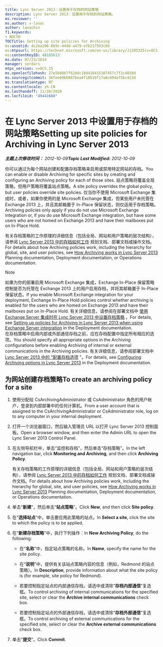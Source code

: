 ```yaml
---
title: Lync Server 2013：设置用于存档的网站策略
description: Lync Server 2013：设置用于存档的网站策略。
ms.reviewer: ''
ms.author: v-lanac
author: lanachin
f1.keywords:
- NOCSH
TOCTitle: Setting up site policies for Archiving
ms:assetid: dc2ea206-8b9c-44dd-a479-efb217593c89
ms:mtpsurl: https://technet.microsoft.com/en-us/library/JJ205325(v=OCS.15)
ms:contentKeyID: 48185613
ms.date: 07/23/2014
manager: serdars
mtps_version: v=OCS.15
ms.openlocfilehash: 27e5b80b7f62ddc18d418415307457c7f2c4010d
ms.sourcegitcommit: 36fee89bb887bea4f18b19f17a8c69daf5bc423d
ms.translationtype: MT
ms.contentlocale: zh-CN
ms.lasthandoff: 11/26/2020
ms.locfileid: "49441688"
---
```

# <a name="setting-up-site-policies-for-archiving-in-lync-server-2013"></a><span data-ttu-id="83b17-103">在 Lync Server 2013 中设置用于存档的网站策略</span><span class="sxs-lookup"><span data-stu-id="83b17-103">Setting up site policies for Archiving in Lync Server 2013</span></span>

<div data-xmlns="http://www.w3.org/1999/xhtml">

<div class="topic" data-xmlns="http://www.w3.org/1999/xhtml" data-msxsl="urn:schemas-microsoft-com:xslt" data-cs="https://msdn.microsoft.com/">

<div data-asp="https://msdn2.microsoft.com/asp">



</div>

<div id="mainSection">

<div id="mainBody"><span data-ttu-id="83b17-104">

<span> </span></span><span class="sxs-lookup"><span data-stu-id="83b17-104">

<span> </span></span></span>

<span data-ttu-id="83b17-105">_**主题上次修改时间：** 2012-10-09_</span><span class="sxs-lookup"><span data-stu-id="83b17-105">_**Topic Last Modified:** 2012-10-09_</span></span>

<span data-ttu-id="83b17-106">你可以通过为每个网站创建和配置存档策略来启用或禁用特定网站的存档。</span><span class="sxs-lookup"><span data-stu-id="83b17-106">You can enable or disable Archiving for specific sites by creating and configuring an Archiving policy for each of those sites.</span></span> <span data-ttu-id="83b17-107">站点策略将覆盖全局策略，但用户策略将覆盖站点策略。</span><span class="sxs-lookup"><span data-stu-id="83b17-107">A site policy overrides the global policy, but user policies override site policies.</span></span> <span data-ttu-id="83b17-108">仅当你不使用 Microsoft Exchange 集成时，或者，如果你使用的是 Microsoft Exchange 集成，但某些用户未托管在 Exchange 2013 上，并且其邮箱置于 In-Place 保留状态，则仅适用于存档策略。</span><span class="sxs-lookup"><span data-stu-id="83b17-108">Archiving policies only apply if you do not use Microsoft Exchange integration or, if you do use Microsoft Exchange integration, but have some users who are not homed on Exchange 2013 and have their mailboxes put on In-Place Hold.</span></span>

<span data-ttu-id="83b17-109">有关存档策略的工作原理的详细信息（包括全局、网站和用户策略的层次结构），请参阅 [Lync Server 2013 中的存档如何工作](lync-server-2013-how-archiving-works.md) 规划文档、部署文档或操作文档。</span><span class="sxs-lookup"><span data-stu-id="83b17-109">For details about how Archiving policies work, including the hierarchy for global, site, and user policies, see [How Archiving works in Lync Server 2013](lync-server-2013-how-archiving-works.md) Planning documentation, Deployment documentation, or Operations documentation.</span></span>

<div>


> [!NOTE]  
> <span data-ttu-id="83b17-110">如果为你的部署启用 Microsoft Exchange 集成，Exchange In-Place 保留策略控制是否为托管在 Exchange 2013 上的用户启用存档，并将其邮箱置于 In-Place 保留状态。</span><span class="sxs-lookup"><span data-stu-id="83b17-110">If you enable Microsoft Exchange integration for your deployment, Exchange In-Place Hold policies control whether archiving is enabled for the users who are homed on Exchange 2013 and have their mailboxes put on In-Place Hold.</span></span> <span data-ttu-id="83b17-111">有关详细信息，请参阅在部署文档中 <A href="lync-server-2013-setting-up-policies-for-archiving-when-using-exchange-server-integration.md">使用 Exchange Server 集成时在 Lync Server 2013 中设置存档策略</A> 。</span><span class="sxs-lookup"><span data-stu-id="83b17-111">For details, see <A href="lync-server-2013-setting-up-policies-for-archiving-when-using-exchange-server-integration.md">Setting up policies for Archiving in Lync Server 2013 when using Exchange Server integration</A> in the Deployment documentation.</span></span><BR><span data-ttu-id="83b17-112">在存档策略中启用内部或外部通信存档之前，应在存档配置中指定所有相应的选项。</span><span class="sxs-lookup"><span data-stu-id="83b17-112">You should specify all appropriate options in the Archiving configurations before enabling Archiving of internal or external communications in the Archiving policies.</span></span> <span data-ttu-id="83b17-113">有关详细信息，请参阅部署文档中 <A href="lync-server-2013-configuring-archiving-options.md">Lync Server 2013 中的 "配置存档选项</A> "。</span><span class="sxs-lookup"><span data-stu-id="83b17-113">For details, see <A href="lync-server-2013-configuring-archiving-options.md">Configuring Archiving options in Lync Server 2013</A> in the Deployment documentation.</span></span>



</div>

<div>

## <a name="to-create-an-archiving-policy-for-a-site"></a><span data-ttu-id="83b17-114">为网站创建存档策略</span><span class="sxs-lookup"><span data-stu-id="83b17-114">To create an archiving policy for a site</span></span>

1.  <span data-ttu-id="83b17-115">使用分配给 CsArchivingAdministrator 或 CsAdministrator 角色的用户帐户，登录到内部部署中的任何计算机。</span><span class="sxs-lookup"><span data-stu-id="83b17-115">From a user account that is assigned to the CsArchivingAdministrator or CsAdministrator role, log on to any computer in your internal deployment.</span></span>

2.  <span data-ttu-id="83b17-116">打开一个浏览器窗口，然后输入管理员 URL 以打开 Lync Server 2013 控制面板。</span><span class="sxs-lookup"><span data-stu-id="83b17-116">Open a browser window, and then enter the Admin URL to open the Lync Server 2013 Control Panel.</span></span>

3.  <span data-ttu-id="83b17-117">在左侧导航栏中，单击“监控和存档”，然后单击“存档策略”。</span><span class="sxs-lookup"><span data-stu-id="83b17-117">In the left navigation bar, click **Monitoring and Archiving**, and then click **Archiving Policy**.</span></span>
    
    <span data-ttu-id="83b17-118">有关存档策略的工作原理的详细信息（包括全局、网站和用户策略的层次结构），请参阅 [Lync Server 2013 中的存档如何工作](lync-server-2013-how-archiving-works.md) 规划文档、部署文档或操作文档。</span><span class="sxs-lookup"><span data-stu-id="83b17-118">For details about how Archiving policies work, including the hierarchy for global, site, and user policies, see [How Archiving works in Lync Server 2013](lync-server-2013-how-archiving-works.md) Planning documentation, Deployment documentation, or Operations documentation.</span></span>

4.  <span data-ttu-id="83b17-119">单击“**新建**”，然后单击“**站点策略**”。</span><span class="sxs-lookup"><span data-stu-id="83b17-119">Click **New**, and then click **Site policy**.</span></span>

5.  <span data-ttu-id="83b17-120">在“**选择站点**”中，单击要应用此策略的站点。</span><span class="sxs-lookup"><span data-stu-id="83b17-120">In **Select a site**, click the site to which the policy is to be applied.</span></span>

6.  <span data-ttu-id="83b17-121">在“**新建存档策略**”中，执行下列操作：</span><span class="sxs-lookup"><span data-stu-id="83b17-121">In **New Archiving Policy**, do the following:</span></span>
    
      - <span data-ttu-id="83b17-122">在“**名称**”中，指定站点策略的名称。</span><span class="sxs-lookup"><span data-stu-id="83b17-122">In **Name**, specify the name for the site policy.</span></span>
    
      - <span data-ttu-id="83b17-123">在“**说明**”中，提供有关该站点策略内容的信息（例如，Redmond 的站点策略）。</span><span class="sxs-lookup"><span data-stu-id="83b17-123">In **Description**, provide information about what the site policy is (for example, site policy for Redmond).</span></span>
    
      - <span data-ttu-id="83b17-124">若要控制指定站点的内部通信存档，请选中或清除“**存档内部通信**”复选框。</span><span class="sxs-lookup"><span data-stu-id="83b17-124">To control archiving of internal communications for the specified site, select or clear the **Archive internal communications** check box.</span></span>
    
      - <span data-ttu-id="83b17-125">若要控制指定站点的外部通信存档，请选中或清除“**存档外部通信**”复选框。</span><span class="sxs-lookup"><span data-stu-id="83b17-125">To control archiving of external communications for the specified site, select or clear the **Archive external communications** check box.</span></span>

7.  <span data-ttu-id="83b17-126">单击“**提交**”。</span><span class="sxs-lookup"><span data-stu-id="83b17-126">Click **Commit**.</span></span>

<span data-ttu-id="83b17-127"></div>

</div>

<span> </span>

</div>

</div>

</span><span class="sxs-lookup"><span data-stu-id="83b17-127"></div>

</div>

<span> </span>

</div>

</div>

</span></span></div>

